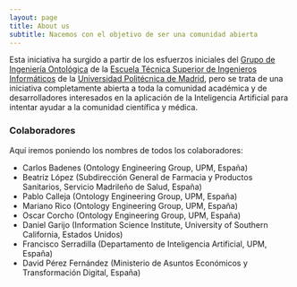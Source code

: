 ```yaml
---
layout: page
title: About us
subtitle: Nacemos con el objetivo de ser una comunidad abierta
---
```


Esta iniciativa ha surgido a partir de los esfuerzos iniciales del [Grupo de Ingeniería Ontológica](http://www.oeg-upm.net) de la [Escuela Técnica Superior de Ingenieros Informáticos](http://www.fi.upm.es) de la [Universidad Politécnica de Madrid](http://www.upm.es/), pero se trata de una iniciativa completamente abierta a toda la comunidad académica y de desarrolladores interesados en la aplicación de la Inteligencia Artificial para intentar ayudar a la comunidad científica y médica.

### Colaboradores
Aquí iremos poniendo los nombres de todos los colaboradores:
- Carlos Badenes (Ontology Engineering Group, UPM, España)
- Beatriz López (Subdirección General de Farmacia y Productos Sanitarios, Servicio Madrileño de Salud, España)
- Pablo Calleja (Ontology Engineering Group, UPM, España)
- Mariano Rico (Ontology Engineering Group, UPM, España)
- Oscar Corcho (Ontology Engineering Group, UPM, España)
- Daniel Garijo (Information Science Institute, University of Southern California, Estados Unidos)
- Francisco Serradilla (Departamento de Inteligencia Artificial, UPM, España)
- David Pérez Fernández (Ministerio de Asuntos Económicos y Transformación Digital, España)
